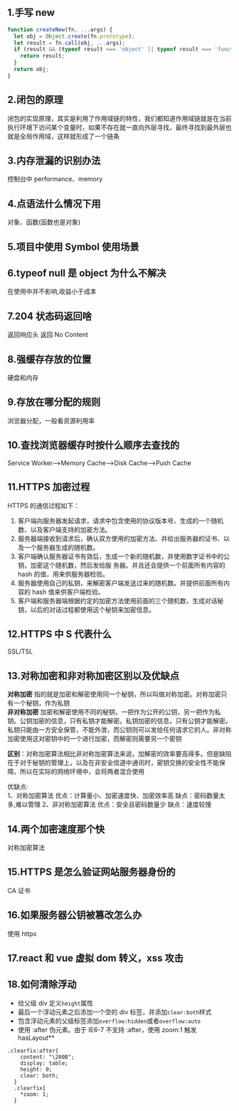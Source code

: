 ## 1.手写 new

```js
function createNew(fn, ...args) {
  let obj = Object.create(fn.prototype);
  let result = fn.call(obj, ...args);
  if (result && (typeof result === 'object' || typeof result === 'function')) {
    return result;
  }
  return obj;
}
```

## 2.闭包的原理

闭包的实现原理，其实是利用了作用域链的特性，我们都知道作用域链就是在当前执行环境下访问某个变量时，如果不存在就一直向外层寻找，最终寻找到最外层也就是全局作用域，这样就形成了一个链条

## 3.内存泄漏的识别办法

控制台中 performance、memory

## 4.点语法什么情况下用

对象、函数(函数也是对象)

## 5.项目中使用 Symbol 使用场景

## 6.typeof null 是 object 为什么不解决

在使用中并不影响,收益小于成本

## 7.204 状态码返回啥

返回响应头 返回 No Content

## 8.强缓存存放的位置

硬盘和内存

## 9.存放在哪分配的规则

浏览器分配，一般看资源利用率

## 10.查找浏览器缓存时按什么顺序去查找的

Service Worker-->Memory Cache-->Disk Cache-->Push Cache

## 11.HTTPS 加密过程

HTTPS 的通信过程如下：

1. 客户端向服务器发起请求，请求中包含使用的协议版本号、生成的一个随机数、以及客户端支持的加密方法。
2. 服务器端接收到请求后，确认双方使用的加密方法、并给出服务器的证书、以及一个服务器生成的随机数。
3. 客户端确认服务器证书有效后，生成一个新的随机数，并使用数字证书中的公钥，加密这个随机数，然后发给服 务器。并且还会提供一个前面所有内容的 hash 的值，用来供服务器检验。
4. 服务器使用自己的私钥，来解密客户端发送过来的随机数。并提供前面所有内容的 hash 值来供客户端检验。
5. 客户端和服务器端根据约定的加密方法使用前面的三个随机数，生成对话秘钥，以后的对话过程都使用这个秘钥来加密信息。

## 12.HTTPS 中 S 代表什么

SSL/TSL

## 13.对称加密和非对称加密区别以及优缺点

**对称加密** 指的就是加密和解密使用同一个秘钥，所以叫做对称加密。对称加密只有一个秘钥，作为私钥  
**非对称加密** 加密和解密使用不同的秘钥，一把作为公开的公钥，另一把作为私钥。公钥加密的信息，只有私钥才能解密。私钥加密的信息，只有公钥才能解密。 私钥只能由一方安全保管，不能外泄，而公钥则可以发给任何请求它的人。非对称加密使用这对密钥中的一个进行加密，而解密则需要另一个密钥

**区别**：对称加密算法相比非对称加密算法来说，加解密的效率要高得多。但是缺陷在于对于秘钥的管理上，以及在非安全信道中通讯时，密钥交换的安全性不能保障。所以在实际的网络环境中，会将两者混合使用

优缺点:  
1、对称加密算法
优点：计算量小、加密速度快、加密效率高
缺点：密码数量太多,难以管理
2、非对称加密算法
优点：安全且密码数量少
缺点：速度较慢

## 14.两个加密速度那个快

对称加密算法

## 15.HTTPS 是怎么验证网站服务器身份的

CA 证书

## 16.如果服务器公钥被篡改怎么办

使用 https

## 17.react 和 vue 虚拟 dom 转义，xss 攻击

## 18.如何清除浮动

- 给父级 div 定义`height`属性
- 最后一个浮动元素之后添加一个空的 div 标签，并添加`clear:both`样式
- 包含浮动元素的父级标签添加`overflow:hidden`或者`overflow:auto`
- 使用 :after 伪元素。由于 IE6-7 不支持 :after，使用 zoom:1 触发 hasLayout\*\*

```
.clearfix:after{
    content: "\200B";
    display: table;
    height: 0;
    clear: both;
  }
  .clearfix{
    *zoom: 1;
  }
```
